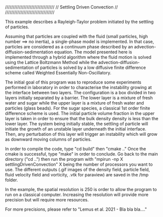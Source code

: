 ////////////////////////////////
// Settling Driven Convection //
////////////////////////////////

This example describes a Rayleigh-Taylor problem initiated by the settling of particles.

Assuming that particles are coupled with the fluid (small particles, high number ==> no inertia), a single-phase model is implemented. In that case, particles are considered as a continuum phase described by an advection-diffusion-sedimentation equation.
The model presented here is implemented through a hybrid algorithm where the fluid motion is solved using the Lattice Boltzmann Method while the advection-diffusion-sedimentation of particles is solved by a low diffusive finite difference scheme called Weighted Essentially Non-Oscillatory.

The initial goal of this program was to reproduce some experiments performed in laboratory in order to characterise the instability growing at the interface between two layers.
The configuration is a box divided in two layers initially separated by a barrier. The lower layer is a mixture of fresh water and sugar while the upper layer is a mixture of fresh water and particles (glass beads). For the sugar species, a classical 1st order finite difference scheme is used.
The initial particle volume fraction in the upper layer is taken in order to ensure that the bulk density density is less than the lower layer. The system being initially stable, the settling of particle will initiate the growth of an unstable layer underneath the initial interface. Then, any perturbation of this layer will trigger an instability which will grow as downward moving columns of particles.

In order to compile the code, type "cd build" then "cmake .."
Once the cmake is successful, type "make" in order to conclude.
Go back to the main directory ("cd ..") then run the program with "mpirun -np X settlingDrivenConvection" X being the number of processors you want to use.
The different outputs (.gif images of the density field, particle field, fluid velocity field and vorticity, .vtk for paraview) are saved in the /tmp folder.

In the example, the spatial resolution is 250 is order to allow the program to run on a classical computer. Increasing the resolution will provide more precision but will require more resources.

For more precisions, please refer to "Lemus et al. 2021 - Bla bla bla...."
